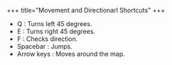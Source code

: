 +++
title="Movement and Directionarl Shortcuts"
+++
* Q : Turns left 45 degrees.
* E : Turns right 45 degrees.
* F : Checks direction.
* Spacebar : Jumps.
* Arrow keys : Moves around the map.
